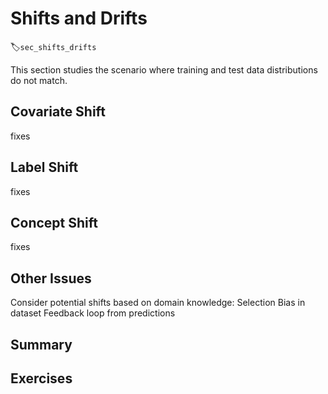 # Shifts and Drifts
:label:`sec_shifts_drifts`

This section studies the scenario where training and test data distributions do not match.

## Covariate Shift

fixes

## Label Shift

fixes

## Concept Shift

fixes

## Other Issues

Consider potential shifts based on domain knowledge:
Selection Bias in dataset
Feedback loop from predictions


## Summary


## Exercises


